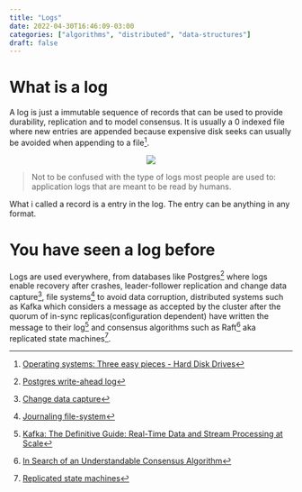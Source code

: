 ```yaml
---
title: "Logs"
date: 2022-04-30T16:46:09-03:00
categories: ["algorithms", "distributed", "data-structures"]
draft: false
---
```


# What is a log

A log is just a immutable sequence of records that can be used to provide durability, replication and to model consensus. It is usually a 0 indexed file where new entries are appended because expensive disk seeks can usually be avoided when appending to a file[^ostep-hard-disk-drives].

<p align="center">
<img src="https://user-images.githubusercontent.com/17282221/168452116-a751154f-ec58-4a65-91f5-a90269529963.png" />
</p>

> Not to be confused with the type of logs most people are used to: application logs that are meant to be read by humans.

What i called a record is a entry in the log. The entry can be anything in any format.

# You have seen a log before

Logs are used everywhere, from databases like Postgres[^postgres-write-ahead-log] where logs enable recovery after crashes, leader-follower replication and change data capture[^change-data-capture], file systems[^journaling-file-system] to avoid data corruption, distributed systems such as Kafka which considers a message as accepted by the cluster after the quorum of in-sync replicas(configuration dependent) have written the message to their log[^kafka-the-definitive-guide] and consensus algorithms such as Raft[^raft-paper] aka replicated state machines[^replicated-state-machines].

[^ostep-hard-disk-drives]: [Operating systems: Three easy pieces - Hard Disk Drives](https://pages.cs.wisc.edu/~remzi/OSTEP/file-disks.pdf)
[^postgres-write-ahead-log]: [Postgres write-ahead log](https://www.postgresql.org/docs/current/wal-intro.html)
[^change-data-capture]: [Change data capture](https://en.wikipedia.org/wiki/Change_data_capture)
[^journaling-file-system]: [Journaling file-system](https://en.wikipedia.org/wiki/Journaling_file_system)
[^kafka-the-definitive-guide]: [Kafka: The Definitive Guide: Real-Time Data and Stream Processing at Scale](https://www.confluent.io/resources/kafka-the-definitive-guide-v2/)
[^replicated-state-machines]: [Replicated state machines](https://en.wikipedia.org/wiki/State_machine_replication)
[^raft-paper]: [In Search of an Understandable Consensus Algorithm](https://raft.github.io/raft.pdf)
